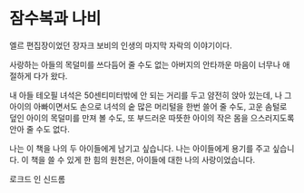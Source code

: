 # 잠수복과 나비
엘르 편집장이었던 장자크 보비의 인생의 마지막 자락의 이야기이다. 

사랑하는 아들의 목덜미를 쓰다듬어 줄 수도 없는 
아버지의 안타까운 마음이 너무나 애절하게 다가 왔다.

내 아들 테오필 녀석은 50센티미터밖에 안 되는 거리를 두고 얌전히 앉아 있는데, 나 그 아이의 아빠이면서도 손으로 녀석의 숱 많은 머리털을 한번 쓸어 줄 수도, 고운 솜털로 덮인 아이의 목덜미를 만져 볼 수도, 또 부드러운 따뜻한 아이의 작은 몸을 으스러지도록 안아 줄 수도 없다.

나는 이 책을 나의 두 아이들에게 남기고 싶습니다. 나는 아이들에게 용기를 주고 싶습니다. 이 책을 쓸 수 있게 한 힘의 원천은, 아이들에 대한 나의 사랑이었습니다.

로크드 인 신드롬